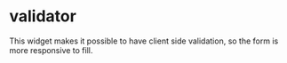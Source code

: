 validator
=========

This widget makes it possible to have client side validation, so the form is more responsive to fill.
